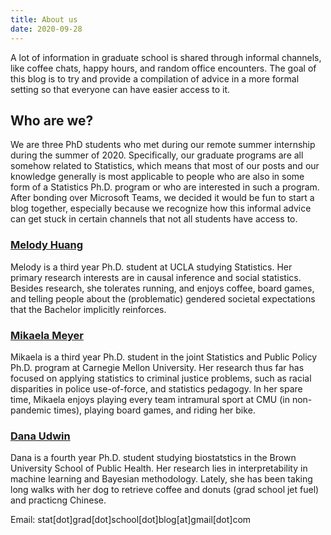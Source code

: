 ```yaml
---
title: About us
date: 2020-09-28
---
```

A lot of information in graduate school is shared through informal channels, like coffee chats, happy hours, and random office encounters. The goal of this blog is to try and provide a compilation of advice in a more formal setting so that everyone can have easier access to it. 

## Who are we? 

We are three PhD students who met during our remote summer internship during the summer of 2020. Specifically, our graduate programs are all somehow related to Statistics, which means that most of our posts and our knowledge generally is most applicable to people who are also in some form of a Statistics Ph.D. program or who are interested in such a program. After bonding over Microsoft Teams, we decided it would be fun to start a blog together, especially because we recognize how this informal advice can get stuck in certain channels that not all students have access to. 

### [Melody Huang](https://melodyyhuang.github.io/)

Melody is a third year Ph.D. student at UCLA studying Statistics. Her primary research interests are in causal inference and social statistics. Besides research, she tolerates running, and enjoys coffee, board games, and telling people about the (problematic) gendered societal expectations that the Bachelor implicitly reinforces.

### [Mikaela Meyer](https://mikaelameyer.netlify.app)

Mikaela is a third year Ph.D. student in the joint Statistics and Public Policy Ph.D. program at Carnegie Mellon University. Her research thus far has focused on applying statistics to criminal justice problems, such as racial disparities in police use-of-force, and statistics pedagogy. In her spare time, Mikaela enjoys playing every team intramural sport at CMU (in non-pandemic times), playing board games, and riding her bike.

### [Dana Udwin](https://www.danaudwin.com)

Dana is a fourth year Ph.D. student studying biostatstics in the Brown University School of Public Health. Her research lies in interpretability in machine learning and Bayesian methodology. Lately, she has been taking long walks with her dog to retrieve coffee and donuts (grad school jet fuel) and practicng Chinese.

Email: stat[dot]grad[dot]school[dot]blog[at]gmail[dot]com
